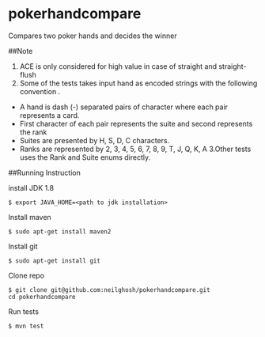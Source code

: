# pokerhandcompare
Compares two poker hands and decides the winner

##Note

1. ACE is only considered for high value in case of straight and straight-flush
2. Some of the tests takes input hand as encoded strings with the following convention .
  * A hand is dash (-) separated pairs of character where each pair represents a card.
  * First character of each pair represents the suite and second represents the rank 
  * Suites are presented by H, S, D, C characters.
  * Ranks are represented by 2, 3, 4, 5, 6, 7, 8, 9, T, J, Q, K, A
3.Other tests uses the Rank and Suite enums directly.

##Running Instruction 

install JDK 1.8

```
$ export JAVA_HOME=<path to jdk installation>
```

Install maven

```
$ sudo apt-get install maven2
```

Install git

```
$ sudo apt-get install git
```

Clone repo

```
$ git clone git@github.com:neilghosh/pokerhandcompare.git
cd pokerhandcompare
```

Run tests

```
$ mvn test
```

